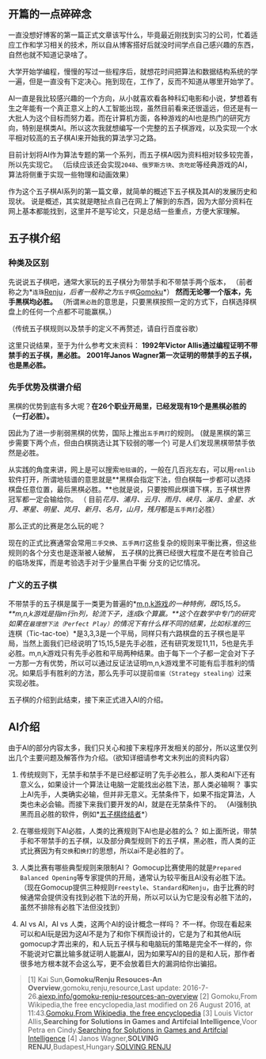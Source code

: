 ## 开篇的一点碎碎念

一直没想好博客的第一篇正式文章该写什么，毕竟最近刚找到实习的公司，忙着适应工作和学习相关的技术，所以自从博客搭好后就没时间学点自己感兴趣的东西，自然也就不知道记录啥了。

大学开始学编程，慢慢的写过一些程序后，就想花时间把算法和数据结构系统的学一遍，但是一直没有下定决心。拖到现在，工作了，反而不知道从哪里开始学了。
<!--more-->

AI一直是我比较感兴趣的一个方向，从小就喜欢看各种科幻电影和小说，梦想着有生之年能有一个真正意义上的人工智能出现，虽然目前看来还很遥远，但还是有一大批人为这个目标而努力着。而在计算机方面，各种游戏的AI也是热门的研究方向，特别是棋类AI。所以这次我就想编写一个完整的五子棋游戏，以及实现一个水平相对较高的五子棋AI来开始我的算法学习之路。


目前计划将AI作为算法专题的第一个系列，而五子棋AI因为资料相对较多较完善，所以先实现它。
（后续应该还会实现`2048`、`俄罗斯方块`、`贪吃蛇`等经典游戏的AI，算法将侧重于实现一些物理和动画效果）

作为这个五子棋AI系列的第一篇文章，就简单的概述下五子棋及其AI的发展历史和现状。
说是概述，其实就是瞎扯点自己在网上了解到的东西，因为大部分资料在网上基本都能找到，这里并不是写论文，只是总结一些重点，方便大家理解。

## 五子棋介绍
### 种类及区别

先说说五子棋吧，通常大家玩的五子棋分为带禁手和不带禁手两个版本，
（前者称之为*`连珠`[Renju](https://en.wikipedia.org/wiki/Renju)*，后者一般称之为*`五子棋`[Gomoku](https://en.wikipedia.org/wiki/Gomoku)*）
**然而无论哪一个版本，先手黑棋均必胜。**
（所谓`黑必胜`的意思是，只要黑棋按照一定的方式下，白棋选择棋盘上的任何一个点都不可能赢棋。）

（传统五子棋规则以及禁手的定义不再赘述，请自行百度谷歌）

这里只说结果，至于为什么参考文末资料：
**1992年Victor Allis通过编程证明不带禁手的五子棋，黑必胜。**
**2001年Janos Wagner第一次证明的带禁手的五子棋，也是黑必胜。**

### 先手优势及棋谱介绍

黑棋的优势到底有多大呢？**在26个职业开局里，已经发现有19个是黑棋必胜的（一打必胜）。**

因此为了进一步削弱黑棋的优势，国际上推出`五手两打`的规则。
(就是黑棋的第三步需要下两个点，但由白棋挑选让其下较弱的哪一个)
可是人们发现黑棋带禁手依然是必胜。

从实践的角度来讲，网上是可以搜索`地毯谱`的，一般在几百兆左右，可以用`renlib`软件打开，所谓地毯谱的意思就是**黑棋会指定下法，但白棋每一步都可以选择棋盘任意位置，最后黑棋必胜。**也就是说，只要按照此棋谱下棋，五子棋世界冠军都一定会输给你。
（ 目前*花月、浦月、云月、雨月、峡月、溪月、金星、水月、寒星、明星、岚月、新月、名月，山月，残月*都是`五手两打`必胜）

那么正式的比赛是怎么玩的呢？

现在的正式比赛通常会常用`三手交换`、`五手两打`这些复杂的规则来平衡比赛，但这些规则的各个分支也是逐渐被人破解，
五子棋的比赛已经很大程度不是在考验自己的临场发挥，而是考验选手对于少量黑白平衡 分支的记忆情况。

### 广义的五子棋

不带禁手的五子棋是属于一类更为普遍的*[m,n,k游戏](https://en.wikipedia.org/wiki/M,n,k-game)*的一种特例，既15,15,5。**m,n,k游戏是指m行n列，轮流下子，连成k个算赢。**这个在数学中专门的研究如果在`最理想下法（Perfect Play）`的情况下有什么样不同的结果，比如标准的*三连棋（Tic-tac-toe）*是3,3,3是一个平局，同样只有六路棋盘的五子棋也是平局，当然上面我们已经说明了15,15,5是先手必胜，还有研究发现11,11，5也是先手必胜。m,n,k游戏只有先手必胜和平局两种结果。由于每下一个子都一定会对下子一方那一方有优势，所以可以通过反证法证明m,n,k游戏里不可能有后手胜利的情况。如果后手有胜利的方法，那么先手可以提前`借鉴（Strategy stealing）`过来实现必胜。

五子棋的介绍到此结束，接下来正式进入AI的介绍。

## AI介绍

由于AI的部分内容太多，我们只关心和接下来程序开发相关的部分，所以这里仅列出几个主要问题及解答作为介绍。（欲知详细请参考文末列出的资料内容）

1. 传统规则下，无禁手和禁手不是已经都证明了先手必胜么，那人类和AI下还有意义么，如果设计一个算法让电脑一定能找出必胜下法，那人类必输啊？
事实上AI先手，人类确实必输，但并非无意义。无禁条件下，如果不指定算法，人类也未必会输。而接下来我们要开发的AI，就是在无禁条件下的。
（AI强制执黑而且必胜的软件，例如*[五子棋终结者](http://www.bf92.com/soft/five/five.htm)*）

2. 在哪些规则下AI必胜，人类的比赛规则下AI也是必胜的么？
如上面所说，带禁手和不带禁手的五子棋，以及部分典型规则下的五子棋，黑必胜，而人类的正式比赛因为有`交换`和`换打`的思想，所以ai不是必胜的了。

3. 人类比赛有哪些典型规则来限制AI？
Gomocup比赛使用的就是`Prepared Balanced Opening`等专家提供的开局，通常认为较平衡且AI没有必胜下法。（现在Gomocup提供三种规则`Freestyle`、`Standard`和`Renju`，由于比赛的时候通常会提供没有找到必胜下法的开局，所以可以认为它是没有必胜下法的，虽然不排除有必胜下法但没找到）

4. AI vs AI，AI vs 人类，这两个AI的设计概念一样吗？
不一样。你现在看起来可以和AI玩是因为这AI不是为了和你下棋而设计的，它是为了和其他AI玩gomocup才弄出来的，和人玩五子棋与和电脑玩的策略是完全不一样的，你不能说对它赢比输多就证明人能赢AI，因为如果写AI的目的是和人玩，那作者很多地方根本就不会这么写，更不会放着巨大的漏洞给你出骗招。

> [1] Kai Sun,**Gomoku/Renju Resouces-An Overview**,gomoku,renju,resource,Last update: 2016-7-26.[aiexp.info/gomoku-renju-resources-an-overview](http://www.aiexp.info/gomoku-renju-resources-an-overview.html)
> [2] Gomoku,From Wikipedia,the free encyclopedia,last modified on 26 August 2016, at 11:43.[Gomoku,From Wikipedia, the free encyclopedia](https://en.wikipedia.org/wiki/Gomoku)
> [3] Louis Victor Allis,**Searching for Solutions in Games and Artifcial Intelligence**,Voor Petra en Cindy.[Searching for Solutions in Games and Artifcial Intelligence](https://project.dke.maastrichtuniversity.nl/games/files/phd/SearchingForSolutions.pdf)
> [4] Janos Wagner,**SOLVING RENJU**,Budapest,Hungary.[SOLVING RENJU](http://www.sze.hu/~gtakacs/download/wagnervirag_2001.pdf)
